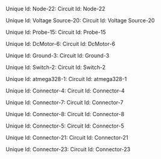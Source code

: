 
<circuit Simu_Step_nS="1000" reactStep="50" Speed_sps="1000000" animate="0" Speed_per="100" noLinAcc="5" type="simulide_0.4">

Unique  Id: Node-22: 
Circuit Id: Node-22
<item labely="-24" Show_id="false" valLabelx="0" vflip="1" itemtype="Node" hflip="1" boardRot="-1000000" rotation="0" circPos="0,0" id="Node-22" mainComp="false" circRot="6.9522329001655185e-310" labelrot="0" labelx="-16" boardPos="-1e+06,-1e+06" valLabRot="0" x="-420" objectName="Node-22" valLabely="0" y="-196"/>

Unique  Id: Voltage Source-20: 
Circuit Id: Voltage Source-20
<item labely="-80" Show_id="false" valLabelx="-26" vflip="1" itemtype="Voltage Source" hflip="1" boardRot="-1000000" rotation="0" Unit=" V" circPos="0,0" id="Voltage Source-20" mainComp="false" circRot="6.7903865310888714e-313" labelrot="0" labelx="-40" boardPos="-1e+06,-1e+06" valLabRot="0" x="-436" objectName="Voltage Source-20" Show_Volt="true" valLabely="10" y="-272" Voltage="5"/>

Unique  Id: Probe-15: 
Circuit Id: Probe-15
<item labely="-16" Show_id="false" valLabelx="16" vflip="1" itemtype="Probe" Threshold="2.5" hflip="1" boardRot="-1000000" rotation="-45" circPos="0,0" id="Probe-15" mainComp="false" circRot="-5.4861292803319049e+303" labelrot="45" labelx="16" boardPos="-1e+06,-1e+06" valLabRot="45" x="-292" objectName="Probe-15" Show_volt="true" valLabely="0" y="-212"/>

Unique  Id: DcMotor-6: 
Circuit Id: DcMotor-6
<item labely="-48" Show_id="true" valLabelx="0" vflip="1" itemtype="DcMotor" hflip="1" boardRot="-1000000" rotation="90" Unit=" Ω" circPos="0,0" id="DcMotor-6" mainComp="false" RPM_Nominal="60" Volt_Nominal="5" circRot="-5.4861292803319049e+303" labelrot="0" labelx="-22" Resistance="100" boardPos="-1e+06,-1e+06" valLabRot="0" x="-76" objectName="DcMotor-6" valLabely="0" y="-248"/>

Unique  Id: Ground-3: 
Circuit Id: Ground-3
<item labely="8" Show_id="false" valLabelx="0" vflip="1" itemtype="Ground" hflip="1" boardRot="-1000000" rotation="0" circPos="0,0" id="Ground-3" mainComp="false" circRot="-5.4861292803319049e+303" labelrot="0" labelx="-16" boardPos="-1e+06,-1e+06" valLabRot="0" x="-440" objectName="Ground-3" valLabely="0" y="-164"/>

Unique  Id: Switch-2: 
Circuit Id: Switch-2
<item labely="-24" Key="" Show_id="false" valLabelx="0" vflip="1" itemtype="Switch" hflip="1" boardRot="-1000000" rotation="0" circPos="0,0" id="Switch-2" mainComp="false" circRot="-5.4861292803319049e+303" labelrot="0" labelx="-16" boardPos="-1e+06,-1e+06" valLabRot="0" x="-376" objectName="Switch-2" Poles="1" Norm_Close="false" DT="false" valLabely="0" y="-196"/>

Unique  Id: atmega328-1: 
Circuit Id: atmega328-1
<item labely="-20" Init_gdb="false" Show_id="true" valLabelx="0" vflip="1" itemtype="AVR" hflip="1" Logic_Symbol="false" boardRot="-1000000" rotation="0" eeprom="255,255,255,255,255,255,255,255,255,255,255,255,255,255,255,255,255,255,255,255,255,255,255,255,255,255,255,255,255,255,255,255,255,255,255,255,255,255,255,255,255,255,255,255,255,255,255,255,255,255,255,255,255,255,255,255,255,255,255,255,255,255,255,255,255,255,255,255,255,255,255,255,255,255,255,255,255,255,255,255,255,255,255,255,255,255,255,255,255,255,255,255,255,255,255,255,255,255,255,255,255,255,255,255,255,255,255,255,255,255,255,255,255,255,255,255,255,255,255,255,255,255,255,255,255,255,255,255,255,255,255,255,255,255,255,255,255,255,255,255,255,255,255,255,255,255,255,255,255,255,255,255,255,255,255,255,255,255,255,255,255,255,255,255,255,255,255,255,255,255,255,255,255,255,255,255,255,255,255,255,255,255,255,255,255,255,255,255,255,255,255,255,255,255,255,255,255,255,255,255,255,255,255,255,255,255,255,255,255,255,255,255,255,255,255,255,255,255,255,255,255,255,255,255,255,255,255,255,255,255,255,255,255,255,255,255,255,255,255,255,255,255,255,255,255,255,255,255,255,255,255,255,255,255,255,255,255,255,255,255,255,255,255,255,255,255,255,255,255,255,255,255,255,255,255,255,255,255,255,255,255,255,255,255,255,255,255,255,255,255,255,255,255,255,255,255,255,255,255,255,255,255,255,255,255,255,255,255,255,255,255,255,255,255,255,255,255,255,255,255,255,255,255,255,255,255,255,255,255,255,255,255,255,255,255,255,255,255,255,255,255,255,255,255,255,255,255,255,255,255,255,255,255,255,255,255,255,255,255,255,255,255,255,255,255,255,255,255,255,255,255,255,255,255,255,255,255,255,255,255,255,255,255,255,255,255,255,255,255,255,255,255,255,255,255,255,255,255,255,255,255,255,255,255,255,255,255,255,255,255,255,255,255,255,255,255,255,255,255,255,255,255,255,255,255,255,255,255,255,255,255,255,255,255,255,255,255,255,255,255,255,255,255,255,255,255,255,255,255,255,255,255,255,255,255,255,255,255,255,255,255,255,255,255,255,255,255,255,255,255,255,255,255,255,255,255,255,255,255,255,255,255,255,255,255,255,255,255,255,255,255,255,255,255,255,255,255,255,255,255,255,255,255,255,255,255,255,255,255,255,255,255,255,255,255,255,255,255,255,255,255,255,255,255,255,255,255,255,255,255,255,255,255,255,255,255,255,255,255,255,255,255,255,255,255,255,255,255,255,255,255,255,255,255,255,255,255,255,255,255,255,255,255,255,255,255,255,255,255,255,255,255,255,255,255,255,255,255,255,255,255,255,255,255,255,255,255,255,255,255,255,255,255,255,255,255,255,255,255,255,255,255,255,255,255,255,255,255,255,255,255,255,255,255,255,255,255,255,255,255,255,255,255,255,255,255,255,255,255,255,255,255,255,255,255,255,255,255,255,255,255,255,255,255,255,255,255,255,255,255,255,255,255,255,255,255,255,255,255,255,255,255,255,255,255,255,255,255,255,255,255,255,255,255,255,255,255,255,255,255,255,255,255,255,255,255,255,255,255,255,255,255,255,255,255,255,255,255,255,255,255,255,255,255,255,255,255,255,255,255,255,255,255,255,255,255,255,255,255,255,255,255,255,255,255,255,255,255,255,255,255,255,255,255,255,255,255,255,255,255,255,255,255,255,255,255,255,255,255,255,255,255,255,255,255,255,255,255,255,255,255,255,255,255,255,255,255,255,255,255,255,255,255,255,255,255,255,255,255,255,255,255,255,255,255,255,255,255,255,255,255,255,255,255,255,255,255,255,255,255,255,255,255,255,255,255,255,255,255,255,255,255,255,255,255,255,255,255,255,255,255,255,255,255,255,255,255,255,255,255,255,255,255,255,255,255,255,255,255,255,255,255,255,255,255,255,255,255,255,255,255,255,255,255,255,255,255,255,255,255,255,255,255,255,255,255,255,255,255,255,255,255,255,255,255,255,255,255,255,255,255,255,255,255,255,255,255,255,255,255,255,255,255,255,255,255,255,255,255,255,255,255,255,255,255,255,255,255,255,255,255,255,255,255,255,255,255,255,255,255,255,255,255,255,255,255,255,255,255,255,255,255,255,255,255,255,255,255,255,255,255,255,255,255,255,255,255,255,255,255,255,255,255,255,255,255,255,255,255,255,255,255,255,255,255,255,255,255,255,255,255,255,255,255,255,255,255,255,255,255,255,255,255,255,255,255,255,255,255,255,255,255,255,255,255,255,255,255,255,255,255,255,255,255,255,255,255,255,255,255,255,255,255,255,255,255,255,255,255,255,255,255,255,255" circPos="0,0" id="atmega328-1" mainComp="false" Name="" circRot="8.5054242028926073e-315" labelrot="0" labelx="0" Mhz="16" boardPos="-1e+06,-1e+06" valLabRot="0" x="-256" objectName="atmega328-1" Program="../../../../../Users/ROHIT/Desktop/dc motor hex/DCmotor1.ino.hex" varList=",,,,,,,,,,,,,,,,,,,,,,,,,,,,,,,,,,,,,,,,,,,,,,,,,,,,,,,,,,," valLabely="0" y="-312" Auto_Load="false"/>

Unique  Id: Connector-4: 
Circuit Id: Connector-4
<item labely="-24" Show_id="false" valLabelx="0" vflip="1" itemtype="Connector" hflip="1" boardRot="-1000000" rotation="0" endpinid="Node-22-0" circPos="0,0" id="Connector-4" mainComp="false" pointList="-440,-180,-440,-196,-420,-196" circRot="0" labelrot="0" labelx="-16" boardPos="-1e+06,-1e+06" valLabRot="0" x="-440" objectName="Connector-4" startpinid="Ground-3-Gnd" enodeid="enode-21" valLabely="0" y="-180"/>

Unique  Id: Connector-7: 
Circuit Id: Connector-7
<item labely="-24" Show_id="false" valLabelx="0" vflip="1" itemtype="Connector" hflip="1" boardRot="-1000000" rotation="0" endpinid="atmega328-1-PC1" circPos="0,0" id="Connector-7" mainComp="false" pointList="-76,-288,-164,-288,-164,-272,-216,-272" circRot="0" labelrot="0" labelx="-16" boardPos="-1e+06,-1e+06" valLabRot="0" x="-76" objectName="Connector-7" startpinid="DcMotor-6-lPin" enodeid="enode-7" valLabely="0" y="-288"/>

Unique  Id: Connector-8: 
Circuit Id: Connector-8
<item labely="-24" Show_id="false" valLabelx="0" vflip="1" itemtype="Connector" hflip="1" boardRot="-1000000" rotation="0" endpinid="atmega328-1-PC0" circPos="0,0" id="Connector-8" mainComp="false" pointList="-76,-208,-164,-208,-164,-264,-216,-264" circRot="0" labelrot="0" labelx="-16" boardPos="-1e+06,-1e+06" valLabRot="0" x="-76" objectName="Connector-8" startpinid="DcMotor-6-rPin" enodeid="enode-8" valLabely="0" y="-208"/>

Unique  Id: Connector-5: 
Circuit Id: Connector-5
<item labely="-24" Show_id="false" valLabelx="0" vflip="1" itemtype="Connector" hflip="1" boardRot="-1000000" rotation="0" endpinid="atmega328-1-PB0" circPos="0,0" id="Connector-5" mainComp="false" pointList="-360,-196,-264,-196,-264,-200" circRot="0" labelrot="0" labelx="-16" boardPos="-1e+06,-1e+06" valLabRot="0" x="-360" objectName="Connector-5" startpinid="Switch-2-switch0pinN" enodeid="enode-5" valLabely="0" y="-196"/>

Unique  Id: Connector-21: 
Circuit Id: Connector-21
<item labely="-24" Show_id="false" valLabelx="0" vflip="1" itemtype="Connector" hflip="1" boardRot="-1000000" rotation="0" endpinid="Node-22-1" circPos="0,0" id="Connector-21" mainComp="false" pointList="-420,-272,-420,-196" circRot="0" labelrot="0" labelx="-16" boardPos="-1e+06,-1e+06" valLabRot="0" x="-420" objectName="Connector-21" startpinid="Voltage Source-20-outPin" enodeid="enode-21" valLabely="0" y="-272"/>

Unique  Id: Connector-23: 
Circuit Id: Connector-23
<item labely="-24" Show_id="false" valLabelx="0" vflip="1" itemtype="Connector" hflip="1" boardRot="-1000000" rotation="0" endpinid="Switch-2-pinP0" circPos="0,0" id="Connector-23" mainComp="false" pointList="-420,-196,-392,-196" circRot="0" labelrot="0" labelx="-16" boardPos="-1e+06,-1e+06" valLabRot="0" x="-420" objectName="Connector-23" startpinid="Node-22-2" enodeid="enode-21" valLabely="0" y="-196"/>
 
</circuit>

